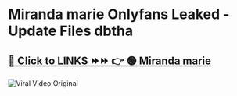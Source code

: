 
 # Miranda marie Onlyfans Leaked - Update Files dbtha

## <h2><a href="https://clipsfans.com/Miranda_marie&ref=git">🔗 Click to LINKS ⏩⏩ 👉 🟢 Miranda marie </a></h2>

<a href="https://clipsfans.com/Miranda_marie&ref=git" rel="nofollow" data-target="animated-image.originalLink"><img src="https://i.ibb.co.com/xMMVF88/686577567.gif" alt="Viral Video Original" style="max-width: 100%; display: inline-block;" data-target="animated-image.originalImage"></a>

